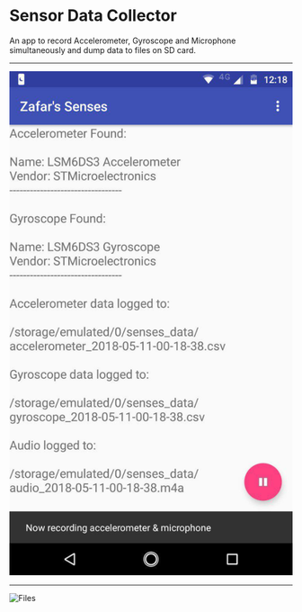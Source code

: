 
# Sensor Data Collector

An app to record Accelerometer, Gyroscope and Microphone simultaneously and dump data to files on SD card.

---

![Main App](/report/figures/android_app_main.jpg)

---

![Files](/report/figures/android_app_files.jpg)
